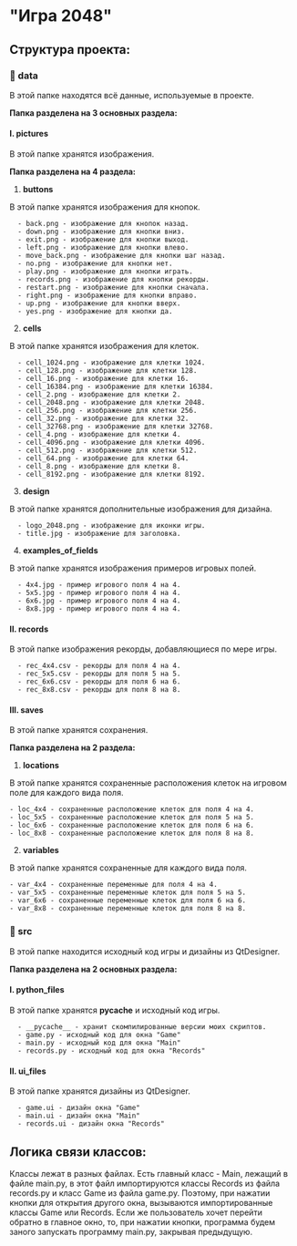 # "Игра 2048"
## Структура проекта:
### 📁 data
В этой папке находятся всё данные, используемые в проекте.  
       
__Папка разделена на 3 основных раздела:__  
      
   #### I. __pictures__  

  В этой папке хранятся изображения.   
            
  __Папка разделена на 4 раздела:__  
   1. __buttons__  
         
   В этой папке хранятся изображения для кнопок.   
            
      - back.png - изображение для кнопок назад.
      - down.png - изображение для кнопки вниз.
      - exit.png - изображение для кнопки выход.
      - left.png - изображение для кнопки влево.
      - move_back.png - изображение для кнопки шаг назад.
      - no.png - изображение для кнопки нет.
      - play.png - изображение для кнопки играть.
      - records.png - изображение для кнопки рекорды.
      - restart.png - изображение для кнопки сначала.
      - right.png - изображение для кнопки вправо.
      - up.png - изображение для кнопки вверх.
      - yes.png - изображение для кнопки да.
        
   2. __cells__
        
   В этой папке хранятся изображения для клеток.   
          
      - cell_1024.png - изображение для клетки 1024.
      - cell_128.png - изображение для клетки 128.
      - cell_16.png - изображение для клетки 16.
      - cell_16384.png - изображение для клетки 16384.
      - cell_2.png - изображение для клетки 2.
      - cell_2048.png - изображение для клетки 2048.
      - cell_256.png - изображение для клетки 256.
      - cell_32.png - изображение для клетки 32.
      - cell_32768.png - изображение для клетки 32768.
      - cell_4.png - изображение для клетки 4.
      - cell_4096.png - изображение для клетки 4096.
      - cell_512.png - изображение для клетки 512.
      - cell_64.png - изображение для клетки 64.
      - cell_8.png - изображение для клетки 8.
      - cell_8192.png - изображение для клетки 8192.
      
   3. __design__
     
   В этой папке хранятся дополнительные изображения для дизайна.   
           
      - logo_2048.png - изображение для иконки игры. 
      - title.jpg - изображение для заголовка. 
       
   4. __examples_of_fields__
    
   В этой папке хранятся изображения примеров игровых полей.   
         
      - 4x4.jpg - пример игрового поля 4 на 4.
      - 5x5.jpg - пример игрового поля 4 на 4.
      - 6x6.jpg - пример игрового поля 4 на 4.
      - 8x8.jpg - пример игрового поля 4 на 4.
         
   #### II. __records__  
       
   В этой папке изображения рекорды, добавляющиеся по мере игры.

      - rec_4x4.csv - рекорды для поля 4 на 4.
      - rec_5x5.csv - рекорды для поля 5 на 5.
      - rec_6x6.csv - рекорды для поля 6 на 6.
      - rec_8x8.csv - рекорды для поля 8 на 8.

   #### III. __saves__
   
   В этой папке хранятся сохранения.
   
   __Папка разделена на 2 раздела:__

   1. __locations__

   В этой папке хранятся сохраненные расположения клеток на игровом поле для каждого вида поля.
   
    - loc_4x4 - сохраненные расположение клеток для поля 4 на 4.
    - loc_5x5 - сохраненные расположение клеток для поля 5 на 5.
    - loc_6x6 - сохраненные расположение клеток для поля 6 на 6.
    - loc_8x8 - сохраненные расположение клеток для поля 8 на 8.

   2. __variables__

   В этой папке хранятся сохраненные для каждого вида поля.
   
    - var_4x4 - сохраненные переменные для поля 4 на 4.
    - var_5x5 - сохраненные переменные клеток для поля 5 на 5.
    - var_6x6 - сохраненные переменные клеток для поля 6 на 6.
    - var_8x8 - сохраненные переменные клеток для поля 8 на 8.
              
                    
            
### 📁 src
В этой папке находится исходный код игры и дизайны из QtDesigner.

__Папка разделена на 2 основных раздела:__   
   
   #### I. __python_files__    
   
   В этой папке хранятся __pycache__ и исходный код игры.

      - __pycache__ - хранит скомпилированные версии моих скриптов.
      - game.py - исходный код для окна "Game"  
      - main.py - исходный код для окна "Main"  
      - records.py - исходный код для окна "Records"  

   #### II. __ui_files__    

   В этой папке хранятся дизайны из QtDesigner.

      - game.ui - дизайн окна "Game"  
      - main.ui - дизайн окна "Main"  
      - records.ui - дизайн окна "Records"  
     
     
     
## Логика связи классов:
Классы лежат в разных файлах. Есть главный класс - Main, лежащий в файле main.py, в этот файл импортируются классы Records из файла records.py и класс Game из файла game.py.
Поэтому, при нажатии кнопки для открытия другого окна, вызываются импортированные классы Game или Records. Если же пользователь хочет перейти обратно в главное окно, то, при нажатии кнопки, программа будем заного запускать программу main.py, закрывая предыдущую.





      
   

    
   
